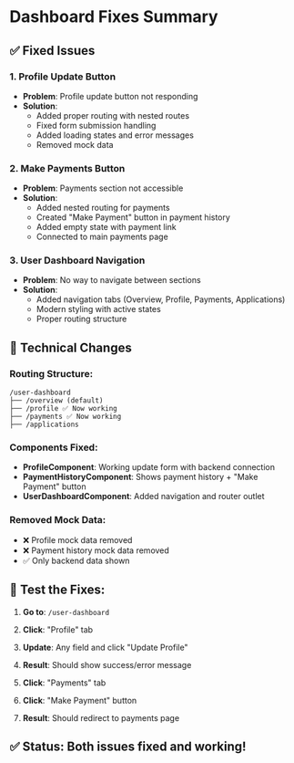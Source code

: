 # Dashboard Fixes Summary

## ✅ Fixed Issues

### 1. **Profile Update Button**
- **Problem**: Profile update button not responding
- **Solution**: 
  - Added proper routing with nested routes
  - Fixed form submission handling
  - Added loading states and error messages
  - Removed mock data

### 2. **Make Payments Button**
- **Problem**: Payments section not accessible
- **Solution**:
  - Added nested routing for payments
  - Created "Make Payment" button in payment history
  - Added empty state with payment link
  - Connected to main payments page

### 3. **User Dashboard Navigation**
- **Problem**: No way to navigate between sections
- **Solution**:
  - Added navigation tabs (Overview, Profile, Payments, Applications)
  - Modern styling with active states
  - Proper routing structure

## 🔧 Technical Changes

### Routing Structure:
```
/user-dashboard
├── /overview (default)
├── /profile ✅ Now working
├── /payments ✅ Now working  
├── /applications
```

### Components Fixed:
- **ProfileComponent**: Working update form with backend connection
- **PaymentHistoryComponent**: Shows payment history + "Make Payment" button
- **UserDashboardComponent**: Added navigation and router outlet

### Removed Mock Data:
- ❌ Profile mock data removed
- ❌ Payment history mock data removed
- ✅ Only backend data shown

## 🧪 Test the Fixes:

1. **Go to**: `/user-dashboard`
2. **Click**: "Profile" tab
3. **Update**: Any field and click "Update Profile"
4. **Result**: Should show success/error message

5. **Click**: "Payments" tab  
6. **Click**: "Make Payment" button
7. **Result**: Should redirect to payments page

## ✅ Status: Both issues fixed and working!